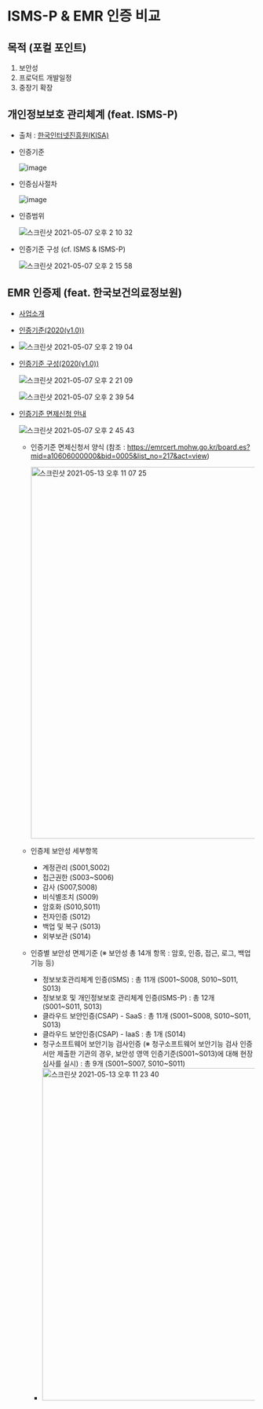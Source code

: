 # ISMS-P & EMR 인증 비교

## 목적 (포컬 포인트)

  1. 보안성
  2. 프로덕트 개발일정
  3. 중장기 확장

## 개인정보보호 관리체계 (feat. ISMS-P) 

- 출처 : [한국인터넷진흥원(KISA)](https://isms.kisa.or.kr/main/ispims/intro/)
- 인증기준 

  ![image](https://user-images.githubusercontent.com/43846264/117400463-a883ae00-af3d-11eb-88a6-537e8eff836f.png)

- 인증심사절차

  ![image](https://user-images.githubusercontent.com/43846264/117400513-c7824000-af3d-11eb-8557-388f71560fac.png)

- 인증범위

  ![스크린샷 2021-05-07 오후 2 10 32](https://user-images.githubusercontent.com/43846264/117400645-087a5480-af3e-11eb-969e-0f0560066adf.png)

- 인증기준 구성 (cf. ISMS & ISMS-P)

  ![스크린샷 2021-05-07 오후 2 15 58](https://user-images.githubusercontent.com/43846264/117401031-c3a2ed80-af3e-11eb-9c63-2238e3aa90fb.png)

## EMR 인증제 (feat. 한국보건의료정보원)

- [사업소개](https://www.k-his.or.kr/menu.es?mid=a10201010100)
- [인증기준(2020(v1.0))](https://emrcert.mohw.go.kr/board.es?mid=a10606000000&bid=0005&act=view&list_no=60&tag=&nPage=1)
- ![스크린샷 2021-05-07 오후 2 19 04](https://user-images.githubusercontent.com/43846264/117401242-30b68300-af3f-11eb-8182-7447872c4bab.png)
- [인증기준 구성(2020(v1.0))](전자의무기록시스템+인증제+인증기준-2020(안내서)_200713.pdf)
  
    ![스크린샷 2021-05-07 오후 2 21 09](https://user-images.githubusercontent.com/43846264/117401398-7a9f6900-af3f-11eb-897d-82a6d57fdf39.png)

    ![스크린샷 2021-05-07 오후 2 39 54](https://user-images.githubusercontent.com/43846264/117402833-19c56000-af42-11eb-8f32-2fbb8efe3508.png)

- [인증기준 면제신청 안내](https://emrcert.mohw.go.kr/board.es?mid=a10601000000&bid=0003#content)
  
  ![스크린샷 2021-05-07 오후 2 45 43](https://user-images.githubusercontent.com/43846264/117403302-e9ca8c80-af42-11eb-89a8-d6719ec1a937.png)
  
    - 인증기준 면제신청서 양식 (참조 : https://emrcert.mohw.go.kr/board.es?mid=a10606000000&bid=0005&list_no=217&act=view)
    
      <img width="757" alt="스크린샷 2021-05-13 오후 11 07 25" src="https://user-images.githubusercontent.com/43846264/118137276-fd448e80-b43f-11eb-8e8a-cb0cf44fd09c.png">
    
    - 인증제 보안성 세부항목
      
      - 계정관리 (S001,S002)
      - 접근권한 (S003~S006)
      - 감사 (S007,S008)
      - 비식별조치 (S009)
      - 암호화 (S010,S011)
      - 전자인증 (S012)
      - 백업 및 복구 (S013)
      - 외부보관 (S014)
      
    - 인증별 보안성 면제기준 (※ 보안성 총 14개 항목 :  암호, 인증, 접근, 로그, 백업 기능 등)
      - 정보보호관리체계 인증(ISMS) : 총 11개 (S001~S008, S010~S011, S013)
      - 정보보호 및 개인정보보호 관리체계 인증(ISMS-P) : 총 12개 (S001~S011, S013)
      - 클라우드 보안인증(CSAP) - SaaS : 총 11개 (S001~S008, S010~S011, S013)
      - 클라우드 보안인증(CSAP) - IaaS : 총 1개 (S014)
      - 청구소프트웨어 보안기능 검사인증 (※ 청구소프트웨어 보안기능 검사 인증서만 제출한 기관의 경우, 보안성 영역 인증기준(S001~S013)에 대해 현장심사를 실시) : 총 9개 (S001~S007, S010~S011)
      - <img width="677" alt="스크린샷 2021-05-13 오후 11 23 40" src="https://user-images.githubusercontent.com/43846264/118139524-6927f680-b442-11eb-9496-f9838edef0d6.png">

